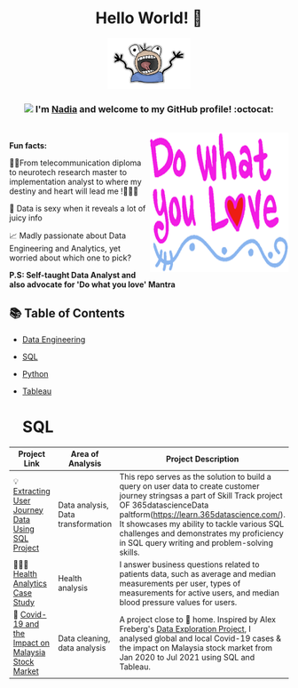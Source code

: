 
<div align="center">
<h1> Hello World! 👋 </h1>
<img src="IMG/my-image.png" width="150">

### <img src="https://media.giphy.com/media/WUlplcMpOCEmTGBtBW/giphy.gif" width="40"> I'm [Nadia](https://www.linkedin.com/in/nadiayoussef365/) and welcome to my GitHub profile! :octocat:
<br>

<img align="right" height="250" width="250" alt="GIF" src="IMG/images.png" />


</div>

**Fun facts:**

👩‍🎓From telecommunication diploma to neurotech research master to implementation analyst to where my destiny and heart will lead me !🤔🤔🤔


🤔 Data is sexy when it reveals a lot of juicy info  
  
📈 Madly passionate about Data Engineering and Analytics, yet worried about which one to pick?

**P.S: Self-taught Data Analyst and also advocate for 'Do what you love' Mantra** 

## 📚 Table of Contents
- [Data Engineering](#data-engineering)
- [SQL](#sql)
- [Python](#python)
- [Tableau](#tableau)

  # SQL

| Project Link | Area of Analysis | Project Description | 
|---|---|---|
| 💡 [Extracting User Journey Data Using SQL Project](https://github.com/katiehuangx/8-Week-SQL-Challenge) | Data analysis, Data transformation| This repo serves as the solution to build a query on user data to create customer journey stringsas a part of  Skill Track project OF 365datascienceData paltform(https://learn.365datascience.com/). It showcases my ability to tackle various SQL challenges and demonstrates my proficiency in SQL query writing and problem-solving skills. | 
| 👩🏻‍⚕️ [Health Analytics Case Study](https://github.com/katiehuangx/Serious-SQL-Apprenticeship/blob/main/Health%20Analytics%20Mini%20Case%20Study.md) | Health analysis | I answer business questions related to patients data, such as average and median measurements per user, types of measurements for active users, and median blood pressure values for users. |  
| 🦠 [Covid-19 and the Impact on Malaysia Stock Market](https://github.com/katiehuangx/Covid-19-and-Impact-on-Malaysia-stock-market) | Data cleaning, data analysis | A project close to 🏡 home. Inspired by Alex Freberg's [Data Exploration Project](https://www.youtube.com/watch?v=qfyynHBFOsM&list=PLUaB-1hjhk8H48Pj32z4GZgGWyylqv85f&index=1), I analysed global and local Covid-19 cases & the impact on Malaysia stock market from Jan 2020 to Jul 2021 using SQL and Tableau. |  
